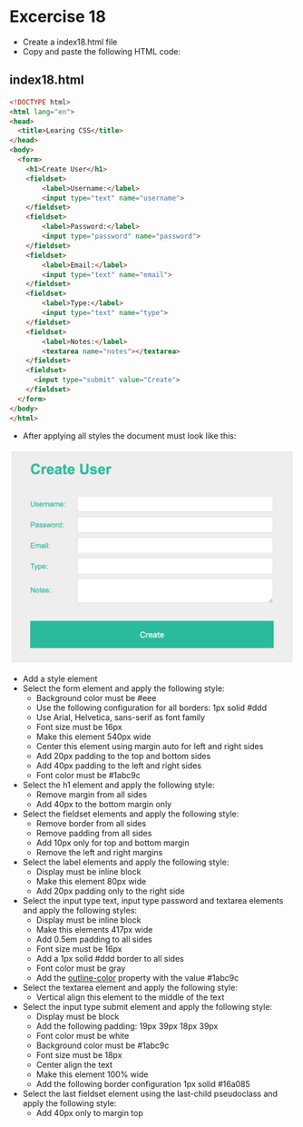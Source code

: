 # Excercise 18

* Create a index18.html file
* Copy and paste the following HTML code:

## index18.html
```html
<!DOCTYPE html>
<html lang="en">
<head>
  <title>Learing CSS</title>
</head>
<body>
  <form>
    <h1>Create User</h1>
    <fieldset>
        <label>Username:</label>
        <input type="text" name="username">
    </fieldset>
    <fieldset>
        <label>Password:</label>
        <input type="password" name="password">
    </fieldset>
    <fieldset>
        <label>Email:</label>
        <input type="text" name="email">
    </fieldset>
    <fieldset>
        <label>Type:</label>
        <input type="text" name="type">
    </fieldset>
    <fieldset>
        <label>Notes:</label>
        <textarea name="notes"></textarea>
    </fieldset>
    <fieldset>
      <input type="submit" value="Create">
    </fieldset>
  </form>
</body>
</html>
```
* After applying all styles the document must look like this:

![Ex 18](./results/ex_18.png)

* Add a style element
* Select the form element and apply the following style:
  * Background color must be #eee
  * Use the following configuration for all borders: 1px solid #ddd
  * Use Arial, Helvetica, sans-serif as font family
  * Font size must be 16px
  * Make this element 540px wide
  * Center this element using margin auto for left and right sides
  * Add 20px padding to the top and bottom sides
  * Add 40px padding to the left and right sides
  * Font color must be #1abc9c
* Select the h1 element and apply the following style:
  * Remove margin from all sides
  * Add 40px to the bottom margin only
* Select the fieldset elements and apply the following style:
  * Remove border from all sides
  * Remove padding from all sides
  * Add 10px only for top and bottom margin
  * Remove the left and right margins
* Select the label elements and apply the following style:
  * Display must be inline block
  * Make this element 80px wide
  * Add 20px padding only to the right side
* Select the input type text, input type password and textarea elements and apply the following styles:
  * Display must be inline block
  * Make this elements 417px wide
  * Add 0.5em padding to all sides
  * Font size must be 16px
  * Add a 1px solid #ddd border to all sides
  * Font color must be gray
  * Add the [outline-color](https://developer.mozilla.org/en-US/docs/Web/CSS/outline-color) property with the value #1abc9c
* Select the textarea element and apply the following style: 
  * Vertical align this element to the middle of the text
* Select the input type submit element and apply the following style:
  * Display must be block
  * Add the following padding: 19px 39px 18px 39px
  * Font color must be white
  * Background color must be #1abc9c
  * Font size must be 18px
  * Center align the text
  * Make this element 100% wide
  * Add the following border configuration 1px solid #16a085
* Select the last fieldset element using the last-child pseudoclass and apply the following style:
  * Add 40px only to margin top